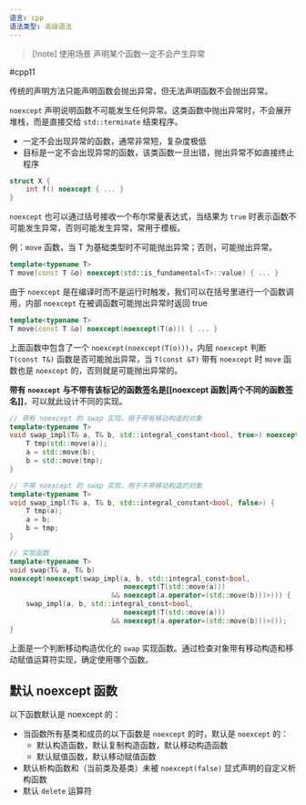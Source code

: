 ```yaml
---
语言: cpp
语法类型: 高级语法
---
```

> [!note] 使用场景
> 声明某个函数一定不会产生异常

#cpp11 

传统的声明方法只能声明函数会抛出异常，但无法声明函数不会抛出异常。

`noexcept` 声明说明函数不可能发生任何异常。这类函数中抛出异常时，不会展开堆栈，而是直接交给 `std::terminate` 结束程序。
* 一定不会出现异常的函数，通常非常短，复杂度极低
* 目标是一定不会出现异常的函数，该类函数一旦出错，抛出异常不如直接终止程序

```cpp
struct X {
    int f() noexcept { ... }
}
```

`noexcept` 也可以通过括号接收一个布尔常量表达式，当结果为 `true` 时表示函数不可能发生异常，否则可能发生异常，常用于模板。

例：`move` 函数，当 T 为基础类型时不可能抛出异常；否则，可能抛出异常。

```cpp
template<typename T>
T move(const T &o) noexcept(std::is_fundamental<T>::value) { ... }
```

由于 `noexcept` 是在编译时而不是运行时触发，我们可以在括号里进行一个函数调用，内部 `noexcept` 在被调函数可能抛出异常时返回 true

```cpp
template<typename T>
T move(const T &o) noexcept(noexcept(T(o))) { ... }
```

上面函数中包含了一个 `noexcept(noexcept(T(o)))`，内层 `noexcept` 判断 `T(const T&)` 函数是否可能抛出异常，当 `T(const &T)` 带有 `noexcept` 时 `move` 函数也是 `noexcept` 的，否则就是可能抛出异常的。

**带有** **`noexcept`** **与不带有该标记的函数签名是[[noexcept 函数|两个不同的函数签名]]**，可以就此设计不同的实现。

```cpp
// 带有 noexcept 的 swap 实现，用于带有移动构造的对象
template<typename T>
void swap_impl(T& a, T& b, std::integral_constant<bool, true>) noexcept {
    T tmp(std::move(a));
    a = std::move(b);
    b = std::move(tmp);
}

// 不带 noexcept 的 swap 实现，用于不带移动构造的对象
template<typename T>
void swap_impl(T& a, T& b, std::integral_constant<bool, false>) {
    T tmp(a);
    a = b;
    b = tmp;
}

// 实现函数
template<typename T>
void swap(T& a, T& b)
noexcept(noexcept(swap_impl(a, b, std::integral_const<bool,
                            noexcept(T(std::move(a)))
                         && noexcept(a.operator=(std::move(b)))>))) {
    swap_impl(a, b, std::integral_const<bool,
                            noexcept(T(std::move(a)))
                         && noexcept(a.operator=(std::move(b)))>());
}
```

上面是一个判断移动构造优化的 `swap` 实现函数。通过检查对象带有移动构造和移动赋值运算符实现，确定使用哪个函数。
## 默认 noexcept 函数

以下函数默认是 noexcept 的：
* 当函数所有基类和成员的以下函数是 `noexcept` 的时，默认是 `noexcept` 的：
    * 默认构造函数，默认复制构造函数，默认移动构造函数
    * 默认赋值函数，默认移动赋值函数
* 默认析构函数和（当前类及基类）未被 `noexcept(false)` 显式声明的自定义析构函数
* 默认 `delete` 运算符